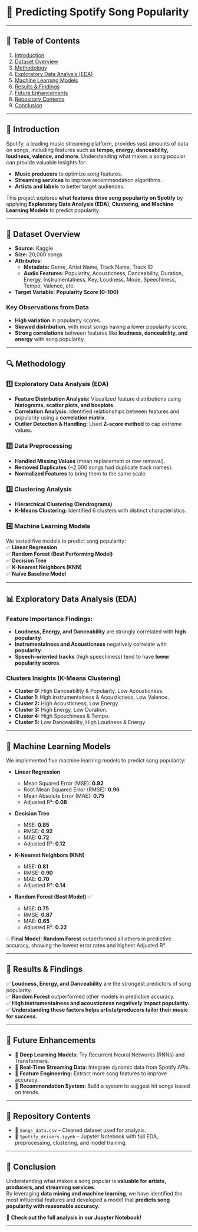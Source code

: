 # 🎵 Predicting Spotify Song Popularity  

---

## 📖 Table of Contents  
1. [Introduction](#introduction)  
2. [Dataset Overview](#dataset-overview)  
3. [Methodology](#methodology)  
4. [Exploratory Data Analysis (EDA)](#exploratory-data-analysis-eda)  
5. [Machine Learning Models](#machine-learning-models)  
6. [Results & Findings](#results--findings)  
7. [Future Enhancements](#future-enhancements)  
8. [Repository Contents](#repository-contents)  
9. [Conclusion](#conclusion)  

---

## 🎵 Introduction  
Spotify, a leading music streaming platform, provides vast amounts of data on songs, including features such as **tempo, energy, danceability, loudness, valence, and more**. Understanding what makes a song popular can provide valuable insights for:  
- **Music producers** to optimize song features.  
- **Streaming services** to improve recommendation algorithms.  
- **Artists and labels** to better target audiences.  

This project explores **what features drive song popularity on Spotify** by applying **Exploratory Data Analysis (EDA), Clustering, and Machine Learning Models** to predict popularity.  

---

## 📂 Dataset Overview  
- **Source:** Kaggle  
- **Size:** 20,000 songs  
- **Attributes:**  
  - **Metadata:** Genre, Artist Name, Track Name, Track ID  
  - **Audio Features:** Popularity, Acousticness, Danceability, Duration, Energy, Instrumentalness, Key, Loudness, Mode, Speechiness, Tempo, Valence, etc.  
- **Target Variable:** **Popularity Score (0–100)**  

### **Key Observations from Data**  
- **High variation** in popularity scores.  
- **Skewed distribution**, with most songs having a lower popularity score.  
- **Strong correlations** between features like **loudness, danceability, and energy** with song popularity.  

---

## 🔍 Methodology  
### 1️⃣ Exploratory Data Analysis (EDA)  
- **Feature Distribution Analysis:** Visualized feature distributions using **histograms, scatter plots, and boxplots**.  
- **Correlation Analysis:** Identified relationships between features and popularity using a **correlation matrix**.  
- **Outlier Detection & Handling:** Used **Z-score method** to cap extreme values.  

### 2️⃣ Data Preprocessing  
- **Handled Missing Values** (mean replacement or row removal).  
- **Removed Duplicates** (~2,000 songs had duplicate track names).  
- **Normalized Features** to bring them to the same scale.  

### 3️⃣ Clustering Analysis  
- **Hierarchical Clustering (Dendrograms)**  
- **K-Means Clustering:** Identified 6 clusters with distinct characteristics.  

### 4️⃣ Machine Learning Models  
We tested five models to predict song popularity:  
✅ **Linear Regression**  
✅ **Random Forest (Best Performing Model)**  
✅ **Decision Tree**  
✅ **K-Nearest Neighbors (KNN)**  
✅ **Naïve Baseline Model**  

---

## 📊 Exploratory Data Analysis (EDA)  
### **Feature Importance Findings:**  
- **Loudness, Energy, and Danceability** are strongly correlated with **high popularity**.  
- **Instrumentalness and Acousticness** negatively correlate with **popularity**.  
- **Speech-oriented tracks** (high speechiness) tend to have **lower popularity scores**.  

### **Clusters Insights (K-Means Clustering)**
- **Cluster 0:** High Danceability & Popularity, Low Acousticness.  
- **Cluster 1:** High Instrumentalness & Acousticness, Low Valence.  
- **Cluster 2:** High Acousticness, Low Energy.  
- **Cluster 3:** High Energy, Low Duration.  
- **Cluster 4:** High Speechiness & Tempo.  
- **Cluster 5:** Low Danceability, High Loudness & Energy.  

---

## 🤖 Machine Learning Models  

We implemented five machine learning models to predict song popularity:  

- **Linear Regression**  
  - Mean Squared Error (MSE): **0.92**  
  - Root Mean Squared Error (RMSE): **0.96**  
  - Mean Absolute Error (MAE): **0.75**  
  - Adjusted R²: **0.08**  

- **Decision Tree**  
  - MSE: **0.85**  
  - RMSE: **0.92**  
  - MAE: **0.72**  
  - Adjusted R²: **0.12**  

- **K-Nearest Neighbors (KNN)**  
  - MSE: **0.81**  
  - RMSE: **0.90**  
  - MAE: **0.70**  
  - Adjusted R²: **0.14**  

- **Random Forest (Best Model)** ✅  
  - MSE: **0.75**  
  - RMSE: **0.87**  
  - MAE: **0.65**  
  - Adjusted R²: **0.22**  

💡 **Final Model:** **Random Forest** outperformed all others in predictive accuracy, showing the lowest error rates and highest Adjusted R².  

---

## 🔮 Results & Findings  
✅ **Loudness, Energy, and Danceability** are the strongest predictors of song popularity.  
✅ **Random Forest** outperformed other models in predictive accuracy.  
✅ **High instrumentalness and acousticness negatively impact popularity.**  
✅ **Understanding these factors helps artists/producers tailor their music for success.**  

---

## 🚀 Future Enhancements  
- 🔹 **Deep Learning Models:** Try Recurrent Neural Networks (RNNs) and Transformers.  
- 🔹 **Real-Time Streaming Data:** Integrate dynamic data from Spotify APIs.  
- 🔹 **Feature Engineering:** Extract more song features to improve accuracy.  
- 🔹 **Recommendation System:** Build a system to suggest hit songs based on trends.  

---

## 📁 Repository Contents  
- 📂 `Songs_data.csv` – Cleaned dataset used for analysis.  
- 📂 `Spotify_drivers.ipynb` – Jupyter Notebook with full EDA, preprocessing, clustering, and model training.  

---

## 🎤 Conclusion  
Understanding what makes a song popular is **valuable for artists, producers, and streaming services**.  
By leveraging **data mining and machine learning**, we have identified the most influential features and developed a model that **predicts song popularity with reasonable accuracy**.  

📌 **Check out the full analysis in our Jupyter Notebook!**  

---
